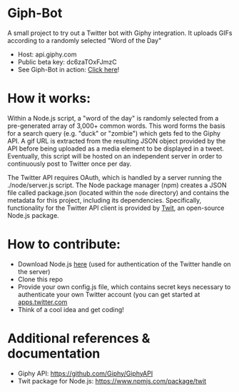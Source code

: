 # Giph-Bot
A small project to try out a Twitter bot with Giphy integration. It uploads GIFs according to a randomly selected "Word of the Day"
 * Host: api.giphy.com
 * Public beta key: dc6zaTOxFJmzC
 * See Giph-Bot in action: [Click here](https://twitter.com/Giph_Bot)!

# How it works:
Within a Node.js script, a "word of the day" is randomly selected from a pre-generated array of 3,000+ common words. This word forms the basis for a search query (e.g. "duck" or "zombie") which gets fed to the Giphy API. A gif URL is extracted from the resulting JSON object provided by the API before being uploaded as a media element to be displayed in a tweet. Eventually, this script will be hosted on an independent server in order to continuously post to Twitter once per day.

The Twitter API requires OAuth, which is handled by a server running the ./node/server.js script. The Node package manager (npm) creates a JSON file called package.json (located within the `node` directory) and contains the metadata for this project, including its dependencies. Specifically, functionality for the Twitter API client is provided by [Twit](https://github.com/ttezel/twit), an open-source Node.js package.

# How to contribute:
 * Download Node.js [here](https://nodejs.org/en/) (used for authentication of the Twitter handle on the server)
 * Clone this repo
 * Provide your own config.js file, which contains secret keys necessary to authenticate your own Twitter account (you can get started at [apps.twitter.com](https://apps.twitter.com/)
 * Think of a cool idea and get coding!

# Additional references & documentation
* Giphy API: https://github.com/Giphy/GiphyAPI
* Twit package for Node.js: https://www.npmjs.com/package/twit
